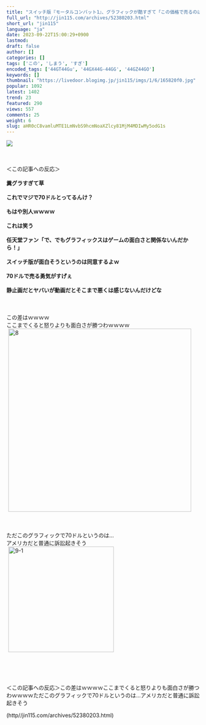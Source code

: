 ```yaml
---
title: "スイッチ版『モータルコンバット1』、グラフィックが酷すぎて「この価格で売るのは略奪行為」と言われてしまうｗｗｗｗ "
full_url: "http://jin115.com/archives/52380203.html"
short_url: "jin115"
language: "ja"
date: 2023-09-22T15:00:29+0900
lastmod: 
draft: false
author: []
categories: []
tags: ['この', 'しまう', 'すぎ']
encoded_tags: ['44GT44Gu', '44GX44G-44GG', '44GZ44GO']
keywords: []
thumbnail: "https://livedoor.blogimg.jp/jin115/imgs/1/6/165820f0.jpg"
popular: 1092
latest: 1402
trend: 23
featured: 290
views: 557
comments: 25
weight: 6
slug: aHR0cC8vamluMTE1LmNvbS9hcmNoaXZlcy81MjM4MDIwMy5odG1s
---
```


![](https://livedoor.blogimg.jp/jin115/imgs/1/6/165820f0.jpg)

<div><a name='more'></a> <br> <br> ＜この記事への反応＞<br> <br> <b>糞グラすぎて草</b><br> <br> <b>これでマジで70ドルとってるんけ？</b><br> <br> <b>もはや別人ｗｗｗｗ</b><br> <br> <b>これは笑う</b><br> <br> <b>任天堂ファン「で、でもグラフィックスはゲームの面白さと関係ないんだから！」</b><br> <br> <b>スイッチ版が面白そうというのは同意するよｗ</b><br> <br> <b>70ドルで売る勇気がすげぇ</b><br> <br> <b>静止画だとヤバいが動画だとそこまで悪くは感じないんだけどな</b><br> <br> <br> <br> この差はｗｗｗｗ<br> ここまでくると怒りよりも面白さが勝つわｗｗｗｗ<br> <img src='https//livedoor.blogimg.jp/jin115/imgs/d/f/dfc8688a.gif' alt='8' width='477' border='0' hspace='5' class='pict'><br> <br> <br> <br> ただこのグラフィックで70ドルというのは…<br> アメリカだと普通に訴訟起きそう<br> <img src='https//livedoor.blogimg.jp/jin115/imgs/c/a/caa9cefc.gif' alt='9-1' width='275' border='0' hspace='5' class='pict'><br> <br> <br> <br> <br> <p>＜この記事への反応＞この差はｗｗｗｗここまでくると怒りよりも面白さが勝つわｗｗｗｗただこのグラフィックで70ドルというのは…アメリカだと普通に訴訟起きそう</p></div>

(http//jin115.com/archives/52380203.html)
